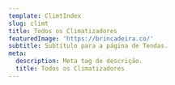```yaml
---
template: ClimtIndex
slug: climt
title: Todos os Climatizadores
featuredImage: 'https://brincadeira.co/'
subtitle: Subtítulo para a página de Tendas.
meta:
  description: Meta tag de descrição.
  title: Todos os Climatizadores
---
```

